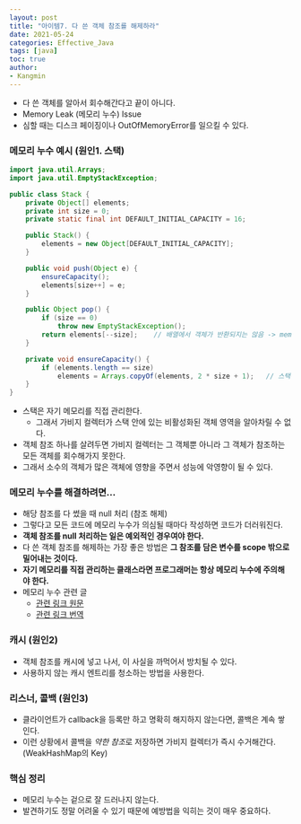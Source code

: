 ```yaml
---
layout: post
title: "아이템7. 다 쓴 객체 참조를 해제하라"
date: 2021-05-24
categories: Effective_Java
tags: [java]
toc: true
author:
- Kangmin
---
```



- 다 쓴 객체를 알아서 회수해간다고 끝이 아니다.
- Memory Leak (메모리 누수) Issue
- 심할 때는 디스크 페이징이나 OutOfMemoryError를 일으킬 수 있다.

### 메모리 누수 예시 (원인1. 스택)

```java
import java.util.Arrays;
import java.util.EmptyStackException;

public class Stack {
    private Object[] elements;
    private int size = 0;
    private static final int DEFAULT_INITIAL_CAPACITY = 16;

    public Stack() {
        elements = new Object[DEFAULT_INITIAL_CAPACITY];
    }

    public void push(Object e) {
        ensureCapacity();
        elements[size++] = e;
    }

    public Object pop() {
        if (size == 0)
            throw new EmptyStackException();
        return elements[--size];    // 배열에서 객체가 반환되지는 않음 -> memory leak
    }

    private void ensureCapacity() {
        if (elements.length == size)
            elements = Arrays.copyOf(elements, 2 * size + 1);   // 스택이 커짐
    }
}
```

- 스택은 자기 메모리를 직접 관리한다.
    - 그래서 가비지 컬렉터가 스택 안에 있는 비활성화된 객체 영역을 알아차릴 수 없다.
- 객체 참조 하나를 살려두면 가비지 컬렉터는 그 객체뿐 아니라 그 객체가 참조하는 모든 객체를 회수해가지 못한다.
- 그래서 소수의 객체가 많은 객체에 영향을 주면서 성능에 악영향이 될 수 있다.

### 메모리 누수를 해결하려면...

- 해당 참조를 다 썼을 때 null 처리 (참조 해제)
- 그렇다고 모든 코드에 메모리 누수가 의심될 때마다 작성하면 코드가 더러워진다.
- **객체 참조를 null 처리하는 일은 예외적인 경우여야 한다.**
- 다 쓴 객체 참조를 해제하는 가장 좋은 방법은 **그 참조를 담은 변수를 scope 밖으로 밀어내는 것이다.**
- **자기 메모리를 직접 관리하는 클래스라면 프로그래머는 항상 메모리 누수에 주의해야 한다.**
- 메모리 누수 관련 글
    - [관련 링크 원문](https://www.infoworld.com/article/2071737/plug-memory-leaks-in-enterprise-java-applications.html)
    - [관련 링크 번역](https://itdar.tistory.com/131)

### 캐시 (원인2)
- 객체 참조를 캐시에 넣고 나서, 이 사실을 까먹어서 방치될 수 있다.
- 사용하지 않는 캐시 엔트리를 청소하는 방법을 사용한다.

### 리스너, 콜백 (원인3)
- 클라이언트가 callback을 등록만 하고 명확히 해지하지 않는다면, 콜백은 계속 쌓인다.
- 이런 상황에서 콜백을 *약한 참조*로 저장하면 가비지 컬렉터가 즉시 수거해간다. (WeakHashMap의 Key)

### 핵심 정리
- 메모리 누수는 겉으로 잘 드러나지 않는다.
- 발견하기도 정말 어려울 수 있기 때문에 예방법을 익히는 것이 매우 중요하다.
